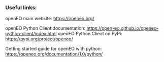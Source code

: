 ### Useful links:

openEO main website: https://openeo.org/

openEO Python Client documentation: https://open-eo.github.io/openeo-python-client/index.html
openEO Python Client on PyPi: https://pypi.org/project/openeo/

Getting started guide for openEO with python: https://openeo.org/documentation/1.0/python/